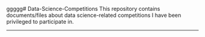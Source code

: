 ggggg# Data-Science-Competitions
This repository contains documents/files about data science-related competitions I have been privileged to participate in.



---
